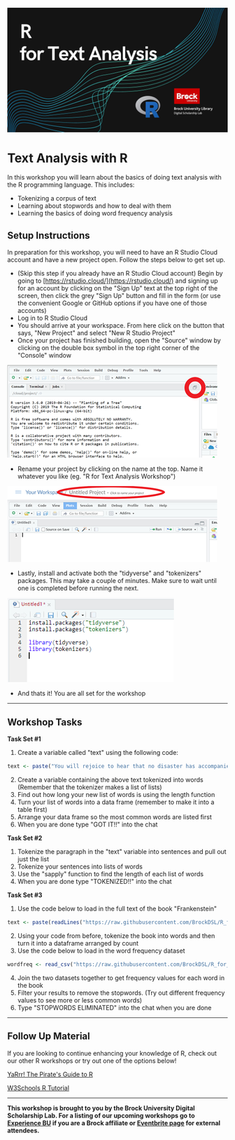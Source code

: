 ![Tool Logo](Text-Analysis-R.jpg)


# Text Analysis with R
In this workshop you will learn about the basics of doing text analysis with the R programming language.  This includes:
- Tokenizing a corpus of text
- Learning about stopwords and how to deal with them
- Learning the basics of doing word frequency analysis

## Setup Instructions
In preparation for this workshop, you will need to have an R Studio Cloud account and have a new project open.  Follow the steps below to get set up.

- (Skip this step if you already have an R Studio Cloud account) Begin by going to [https://rstudio.cloud/](https://rstudio.cloud/) and signing up for an account by clicking on the "Sign Up" text at the top right of the screen, then click the grey "Sign Up" button and fill in the form (or use the convenient Google or GitHub options if you have one of those accounts)
- Log in to R Studio Cloud
- You should arrive at your workspace.  From here click on the button that says, "New Project" and select "New R Studio Project"
- Once your project has finished building, open the "Source" window by clicking on the double box symbol in the top right corner of the "Console" window

![Source Button Location](image1.png)

 - Rename your project by clicking on the name at the top.  Name it whatever you like (eg. "R for Text Analysis Workshop")

![Title Change](image2.png)

 - Lastly, install and activate both the "tidyverse" and "tokenizers" packages.  This may take a couple of minutes.  Make sure to wait until one is completed before running the next.

![Packages to Install](image3.png)

 - And thats it!  You are all set for the workshop

----
## Workshop Tasks

**Task Set #1**  

1. Create a variable called "text" using the following code:  

```R
text <- paste("You will rejoice to hear that no disaster has accompanied the commencement of an enterprise which you have regarded with such evil forebodings. I arrived here yesterday, and my first task is to assure my dear sister of my welfare and increasing confidence in the success of my undertaking")  
```

2. Create a variable containing the above text tokenized into words  (Remember that the tokenizer makes a list of lists)  
3. Find out how long your new list of words is using the length function  
4. Turn your list of words into a data frame (remember to make it into a table first)  
5. Arrange your data frame so the most common words are listed first  
6. When you are done type "GOT IT!!" into the chat  

  
**Task Set #2**  

1. Tokenize the paragraph in the "text" variable into sentences and pull out just the list  
2. Tokenize your sentences into lists of words  
3. Use the "sapply" function to find the length of each list of words  
4. When you are done type "TOKENIZED!!" into the chat  

  
**Task Set #3**  

1. Use the code below to load in the full text of the book "Frankenstein"  

```R
text <- paste(readLines("https://raw.githubusercontent.com/BrockDSL/R_for_Text_Analysis/master/frankenstein.txt"),collapse = "\n")  
```

2. Using your code from before, tokenize the book into words and then turn it into a dataframe arranged by count  
3. Use the code below to load in the word frequency dataset  

```R
wordfreq <- read_csv("https://raw.githubusercontent.com/BrockDSL/R_for_Text_Analysis/master/wordfrequency.csv")  
```

4. Join the two datasets together to get frequency values for each word in the book  
5. Filter your results to remove the stopwords. (Try out different frequency values to see more or less common words)  
6. Type "STOPWORDS ELIMINATED" into the chat when you are done  


----
## Follow Up Material
If you are looking to continue enhancing your knowledge of R, check out our other R workshops or try out one of the options below!

[YaRrr! The Pirate's Guide to R](https://bookdown.org/ndphillips/YaRrr/)   
  
[W3Schools R Tutorial](https://www.w3schools.com/r/default.asp)
  
 
----
  
**This workshop is brought to you by the Brock University Digital Scholarship Lab.  For a listing of our upcoming workshops go to [Experience BU](https://experiencebu.brocku.ca/organization/dsl) if you are a Brock affiliate or [Eventbrite page](https://www.eventbrite.ca/o/brock-university-digital-scholarship-lab-21661627350) for external attendees.**

